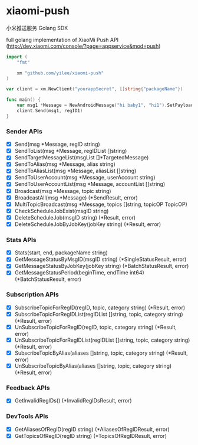# xiaomi-push
小米推送服务 Golang SDK

full golang implementation of XiaoMi Push API (http://dev.xiaomi.com/console/?page=appservice&mod=push)

```Go
import (
    "fmt"

    xm "github.com/yilee/xiaomi-push"
)

var client = xm.NewClient("yourappSecret", []string{"packageName"})

func main() {
    var msg1 *Message = NewAndroidMessage("hi baby1", "hi1").SetPayload("this is payload1").SetPassThrough(0)
    client.Send(msg1, regID1)
}

```

### Sender APIs

- [x] Send(msg *Message, regID string)
- [x] SendToList(msg *Message, regIDList []string)
- [x] SendTargetMessageList(msgList []*TargetedMessage)
- [x] SendToAlias(msg *Message, alias string)
- [x] SendToAliasList(msg *Message, aliasList []string)
- [x] SendToUserAccount(msg *Message, userAccount string) 
- [x] SendToUserAccountList(msg *Message, accountList []string)
- [x] Broadcast(msg *Message, topic string)
- [x] BroadcastAll(msg *Message) (*SendResult, error)
- [x] MultiTopicBroadcast(msg *Message, topics []string, topicOP TopicOP)
- [x] CheckScheduleJobExist(msgID string)
- [x] DeleteScheduleJob(msgID string) (*Result, error)
- [x] DeleteScheduleJobByJobKey(jobKey string) (*Result, error) 

### Stats APIs

- [x] Stats(start, end, packageName string)
- [x] GetMessageStatusByMsgID(msgID string) (*SingleStatusResult, error)
- [x] GetMessageStatusByJobKey(jobKey string) (*BatchStatusResult, error) 
- [x] GetMessageStatusPeriod(beginTime, endTime int64) (*BatchStatusResult, error) 

### Subscription APIs

- [x] SubscribeTopicForRegID(regID, topic, category string) (*Result, error)
- [x] SubscribeTopicForRegIDList(regIDList []string, topic, category string) (*Result, error)
- [x] UnSubscribeTopicForRegID(regID, topic, category string) (*Result, error)
- [x] UnSubscribeTopicForRegIDList(regIDList []string, topic, category string) (*Result, error)
- [x] SubscribeTopicByAlias(aliases []string, topic, category string) (*Result, error)
- [x] UnSubscribeTopicByAlias(aliases []string, topic, category string) (*Result, error)

### Feedback APIs

- [x] GetInvalidRegIDs() (*InvalidRegIDsResult, error)

### DevTools APIs

- [x] GetAliasesOfRegID(regID string) (*AliasesOfRegIDResult, error)
- [x] GetTopicsOfRegID(regID string) (*TopicsOfRegIDResult, error)
